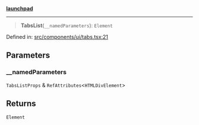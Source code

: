 [**launchpad**](index.md)

***

> **TabsList**(`__namedParameters`): `Element`

Defined in: [src/components/ui/tabs.tsx:21](https://github.com/victorbratov/launchpad/blob/d1815ef1a573b42ac1f231f3f3d6617bddce6dbe/src/components/ui/tabs.tsx#L21)

## Parameters

### \_\_namedParameters

`TabsListProps` & `RefAttributes`\<`HTMLDivElement`\>

## Returns

`Element`

